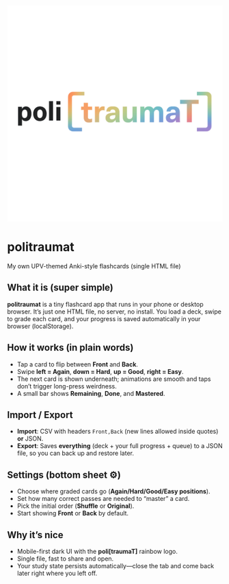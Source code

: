 ![politraumat logo](logo.png)

# politraumat
My own UPV-themed Anki-style flashcards (single HTML file)

## What it is (super simple)
**politraumat** is a tiny flashcard app that runs in your phone or desktop browser. It’s just one HTML file, no server, no install. You load a deck, swipe to grade each card, and your progress is saved automatically in your browser (localStorage).

## How it works (in plain words)
- Tap a card to flip between **Front** and **Back**.
- Swipe **left = Again**, **down = Hard**, **up = Good**, **right = Easy**.
- The next card is shown underneath; animations are smooth and taps don’t trigger long-press weirdness.
- A small bar shows **Remaining**, **Done**, and **Mastered**.

## Import / Export
- **Import**: CSV with headers `Front,Back` (new lines allowed inside quotes) **or** JSON.
- **Export**: Saves **everything** (deck + your full progress + queue) to a JSON file, so you can back up and restore later.

## Settings (bottom sheet ⚙️)
- Choose where graded cards go (**Again/Hard/Good/Easy positions**).
- Set how many correct passes are needed to “master” a card.
- Pick the initial order (**Shuffle** or **Original**).
- Start showing **Front** or **Back** by default.

## Why it’s nice
- Mobile-first dark UI with the **poli[traumaT]** rainbow logo.
- Single file, fast to share and open.
- Your study state persists automatically—close the tab and come back later right where you left off.
